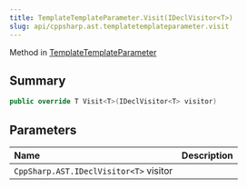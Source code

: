 ```yaml
---
title: TemplateTemplateParameter.Visit(IDeclVisitor<T>)
slug: api/cppsharp.ast.templatetemplateparameter.visit
---
```

Method in [TemplateTemplateParameter](/api/cppsharp/ast/templatetemplateparameter)

## Summary



```csharp
public override T Visit<T>(IDeclVisitor<T> visitor)
```

## Parameters

|Name|Description|
|:---|:---|
|`CppSharp.AST.IDeclVisitor<T>` visitor||


